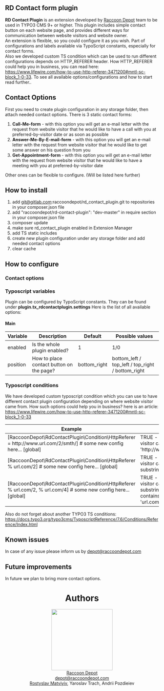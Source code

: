 ## RD Contact form plugin ##
<b>RD Contact Plugin</b> is an extension developed by <a href="http://www.raccoondepot.com/">Raccoon Depot</a> team to be used in TYPO3 CMS 9+ or higher. This plugin includes simple contact button on each website page, and provides different ways for communication between website visitors and website owner. <br/>
An extension is flexible, so you could configure it as you wish. Part of configurations and labels available via TypoScript constants, especially for contact forms. <br />
Also we developed custom TS condition which can be used to run different configurations depends on HTTP_REFERER header. How HTTP_REFERER could help you in business, you can read here: <a href="https://www.lifewire.com/how-to-use-http-referer-3471200#mntl-sc-block_1-0-33">https://www.lifewire.com/how-to-use-http-referer-3471200#mntl-sc-block_1-0-33</a>. To see all available options/configurations and how to start read further..

## Contact Options ##
First you need to create plugin configuration in any storage folder, then attach needed contact options. There is 3 static contact forms:
<ol>
    <li><b>Call-Me-form</b> - with this option you will get an e-mail letter with the request from website visitor that he would like to have a call with you at preferred-by-visitor date or as soon as possible</li>
    <li><b>Answer-Me-By-E-mail-form</b> - with this option you will get an e-mail letter with the request from website visitor that he would like to get some answer on his question from you</li>
    <li><b>Get-Appointment-form</b> - with this option you will get an e-mail letter with the request from website visitor that he would like to have a meeting with you at preferred-by-visitor date</li>
</ol>
Other ones can be flexible to configure. (Will be listed here further)

## How to install ##
1. add git@gitlab.com:raccoondepot/rd_contact_plugin.git to repositories in your composer.json file
2. add "raccoondepot/rd-contact-plugin": "dev-master" in require section in your composer.json file
3. composer update
4. make sure rd_contact_plugin enabled in Extension Manager
5. add TS static includes
6. create new plugin configuration under any storage folder and add needed contact options
7. clear cache

## How to configure ##

### Contact options ###

### Typoscript variables ###
Plugin can be configured by TypoScript constants. They can be found under <b>plugin.tx_rdcontactplugin.settings</b> Here is the list of all available options:

#### Main ####
<!-- Main -->
<table style="width: 100%;">
    <thead>
        <tr>
            <th>Variable</th>
            <th>Description</th>
            <th>Default</th>
            <th>Possible values</th>
        </tr>
    </thead>
    <tbody>
        <tr>
            <td>enabled</td>
            <td>Is the whole plugin enabled?</td>
            <td>1</td>
            <td>1/0</td>
        </tr>
        <tr>
            <td>position</td>
            <td>How to place contact button on the page?</td>
            <td>bottom_right</td>
            <td>bottom_left / top_left / top_right / bottom_right</td>
        </tr>
    </tbody>
</table>

### Typoscript conditions ###
We have developed custom typoscript condition which you can use to have different contact plugin configuration depending on where website visitor came from. How such options could help you in business? here is an article: https://www.lifewire.com/how-to-use-http-referer-3471200#mntl-sc-block_1-0-33

<table style="width: 100%;">
    <thead>
        <tr>
            <th>Example</th>
            <th>Description</th>
        </tr>
    </thead>
    <tbody>
        <tr>
            <td>
                [RaccoonDepot\RdContactPlugin\Condition\HttpReferer = http://www.url.com/2/smth/]
                    # some new config here...
                [global]
            </td>
            <td>
                TRUE - if page URL where visitor came from == 'http://www.url.com/2/smth/'
            </td>
        </tr>
        <tr>
            <td>
                [RaccoonDepot\RdContactPlugin\Condition\HttpReferer % url.com/2]
                    # some new config here...
                [global]
            </td>
            <td>
                TRUE - if page URL where visitor came from contains substring 'url.com/2'
            </td>
        </tr>
        <tr>
            <td>
                [RaccoonDepot\RdContactPlugin\Condition\HttpReferer % url.com/2, % url.com/4]
                    # some new config here...
                [global]
            </td>
            <td>
                TRUE - if page URL where visitor came from contains substring 'url.com/2' OR contains substring 'url.com/4'
            </td>
        </tr>
    </tbody>
</table>

Also do not forget about another TYPO3 TS conditions: https://docs.typo3.org/typo3cms/TyposcriptReference/7.6/Conditions/Reference/Index.html

## Known issues ##
In case of any issue please inform us by depot@raccoondepot.com

## Future improvements ##
In future we plan to bring more contact options.

<div style="text-align: center;">
<h1>Authors</h1>
<a href="http://www.raccoondepot.com/" target="_blank">
    <img src="https://www.raccoondepot.com/themes/fe_layout_rd/assets/images/logo/raccoon-depot-logo.svg" width="200" style="width: 200px; height: auto;">
</a><br />
<a href="http://www.raccoondepot.com/" target="_blank">
    Raccoon Depot
</a><br />
<a href="mailto:depot@raccoondepot.com">
    depot@raccoondepot.com
</a><br />
<a href="https://www.facebook.com/profile.php?id=100004945534421" target="_blank">
    Rostyslav Matviyiv</a>, Yaroslav Trach, Andrii Pozdieiev<br />
</div>
